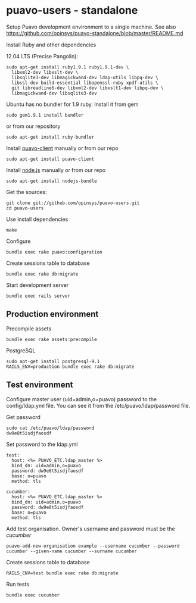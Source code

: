 # puavo-users - standalone

Setup Puavo development environment to a single machine. See also https://github.com/opinsys/puavo-standalone/blob/master/README.md

Install Ruby and other dependencies

12.04 LTS (Precise Pangolin):

    sudo apt-get install ruby1.9.1 ruby1.9.1-dev \
      libxml2-dev libxslt-dev \
      libsqlite3-dev libmagickwand-dev ldap-utils libpq-dev \
      libssl-dev build-essential libopenssl-ruby xpdf-utils \
      git libreadline6-dev libxml2-dev libxslt1-dev libpq-dev \
      libmagickwand-dev libsqlite3-dev

Ubuntu has no bundler for 1.9 ruby. Install it from gem

    sudo gem1.9.1 install bundler

or from our repository

    sudo apt-get install ruby-bundler

Install [puavo-client](https://github.com/opinsys/puavo-client) manually or from our repo

    sudo apt-get install puavo-client
    
Install [node.js](http://nodejs.org/) manually or from our repo

    sudo apt-get install nodejs-bundle

Get the sources:

    git clone git://github.com/opinsys/puavo-users.git
    cd puavo-users

Use install dependencies

    make

Configure

    bundle exec rake puavo:configuration

Create sessions table to database

    bundle exec rake db:migrate

Start development server

    bundle exec rails server

## Production environment

Precompile assets

    bundle exec rake assets:precompile

PostgreSQL

    sudo apt-get install postgresql-9.1
    RAILS_ENV=production bundle exec rake db:migrate

## Test environment

Configure master user (uid=admin,o=puavo) password to the config/ldap.yml file. You can see it from the /etc/puavo/ldap/password file.

Get password

    sudo cat /etc/puavo/ldap/password
    dw9e8t5isdjfaosdf

Set password to the ldap.yml

    test:
      host: <%= PUAVO_ETC.ldap_master %>
      bind_dn: uid=admin,o=puavo
      password: dw9e8t5isdjfaosdf
      base: o=puavo
      method: tls

    cucumber:
      host: <%= PUAVO_ETC.ldap_master %>
      bind_dn: uid=admin,o=puavo
      password: dw9e8t5isdjfaosdf
      base: o=puavo
      method: tls

Add test organisation. Owner's username and password must be the *cucumber*

    puavo-add-new-organisation example --username cucumber --password cucumber --given-name cucumber --surname cucumber

Create sessions table to database

    RAILS_ENV=test bundle exec rake db:migrate

Run tests

    bundle exec cucumber
